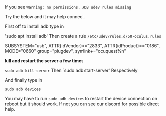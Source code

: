 If you see 
`Warning: no permissions. ADB udev rules missing`

Try the below and it may help connect.

First off to install adb type in

'sudo apt install adb'
Then create a rule
`/etc/udev/rules.d/50-oculus.rules`

SUBSYSTEM="usb", ATTR{idVendor}=="2833", ATTR{idProduct}=="0186", MODE="0660" group="plugdev", symlink+="ocuquest%n"

**kill and restart the server a few times**

`sudo adb kill-server`
Then
`sudo adb start-server'
Respectively 

And finally type in

`sudo adb devices`

You may have to run `sudo adb devices` to restart the device connection on reboot but it should work. If not you can see our discord for possible direct help.
